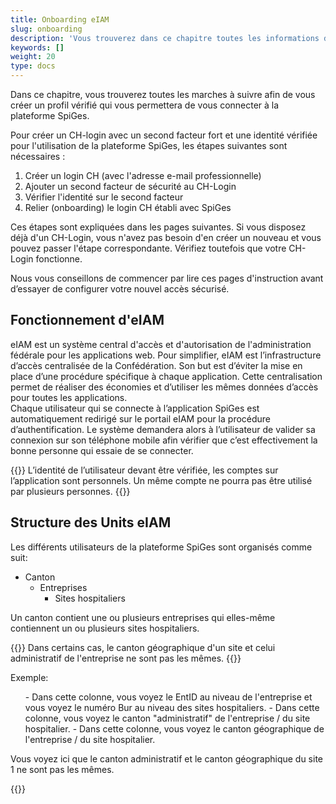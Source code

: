 ```yaml
---
title: Onboarding eIAM
slug: onboarding
description: 'Vous trouverez dans ce chapitre toutes les informations dont vous avez besoin pour vous connecter à la plateforme SpiGes.'
keywords: []
weight: 20
type: docs
---
```


Dans ce chapitre, vous trouverez toutes les marches à suivre afin de vous créer un profil vérifié qui vous permettera de vous connecter à la plateforme SpiGes. 

Pour créer un CH-login avec un second facteur fort et une identité vérifiée pour l'utilisation de la plateforme SpiGes, les étapes suivantes sont nécessaires :

1. Créer un login CH (avec l'adresse e-mail professionnelle)
2. Ajouter un second facteur de sécurité au CH-Login
3. Vérifier l'identité sur le second facteur 
4. Relier (onboarding) le login CH établi avec SpiGes

Ces étapes sont expliquées dans les pages suivantes. Si vous disposez déjà d'un CH-Login, vous n'avez pas besoin d'en créer un nouveau et vous pouvez passer l'étape correspondante. Vérifiez toutefois que votre CH-Login fonctionne.

Nous vous conseillons de commencer par lire ces pages d'instruction avant d’essayer de configurer votre nouvel accès sécurisé.

## Fonctionnement d'eIAM

eIAM est un système central d'accès et d'autorisation de l'administration fédérale pour les applications web. Pour simplifier, eIAM est l’infrastructure d’accès centralisée de la Confédération. Son but est d’éviter la mise en place d’une procédure spécifique à chaque application. Cette centralisation permet de réaliser des économies et d’utiliser les mêmes données d’accès pour toutes les applications.    
Chaque utilisateur qui se connecte à l’application SpiGes est automatiquement redirigé sur le portail eIAM pour la procédure d’authentification. Le système demandera alors à l’utilisateur de valider sa connexion sur son téléphone mobile afin vérifier que c’est effectivement la bonne personne qui essaie de se connecter.  

{{<alert color="warning">}}
L’identité de l’utilisateur devant être vérifiée, les comptes sur l’application sont personnels. Un même compte ne pourra pas être utilisé par plusieurs personnes.
{{</alert>}}

## Structure des Units eIAM
Les différents utilisateurs de la plateforme SpiGes sont organisés comme suit: 

- Canton
    - Entreprises
        - Sites hospitaliers

Un canton contient une ou plusieurs entreprises qui elles-même contiennent un ou plusieurs sites hospitaliers. 

{{<alert color="warning">}}
Dans certains cas, le canton géographique d'un site et celui administratif de l'entreprise ne sont pas les mêmes.
{{</alert>}}

Exemple: 

<div class="two_column">

<div class="left_col">
<!-- First column content goes here -->
<p> <ol>
  - Dans cette colonne, vous voyez le EntID au niveau de l'entreprise et vous voyez le numéro Bur au niveau des sites hospitaliers. 
  - Dans cette colonne, vous voyez le canton "administratif" de l'entreprise / du site hospitalier. 
  - Dans cette colonne, vous voyez le canton géographique de l'entreprise / du site hospitalier. 
</ol> </p>

<p> Vous voyez ici que le canton administratif et le canton géographique du site 1 ne sont pas les mêmes.  </p>
</div>

<div class="right_col">
<!-- Second column content goes here -->
{{<insertImage image="Visu_entreprise.png" class="edge max-w-90">}}
</div>

</div>

&nbsp;